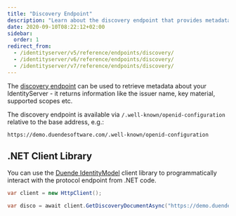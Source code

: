 ```yaml
---
title: "Discovery Endpoint"
description: "Learn about the discovery endpoint that provides metadata about your IdentityServer configuration, including issuer name, key material, and supported scopes."
date: 2020-09-10T08:22:12+02:00
sidebar:
  order: 1
redirect_from:
  - /identityserver/v5/reference/endpoints/discovery/
  - /identityserver/v6/reference/endpoints/discovery/
  - /identityserver/v7/reference/endpoints/discovery/
---
```


The [discovery endpoint](https://openid.net/specs/openid-connect-discovery-1_0.html) can be used to retrieve metadata
about your IdentityServer - it returns information like the issuer name, key material, supported scopes etc.

The discovery endpoint is available via `/.well-known/openid-configuration` relative to the base address, e.g.:

    https://demo.duendesoftware.com/.well-known/openid-configuration

## .NET Client Library

You can use the [Duende IdentityModel](../../../identitymodel) client library to programmatically interact with
the protocol endpoint from .NET code.

```cs
var client = new HttpClient();

var disco = await client.GetDiscoveryDocumentAsync("https://demo.duendesoftware.com");
```